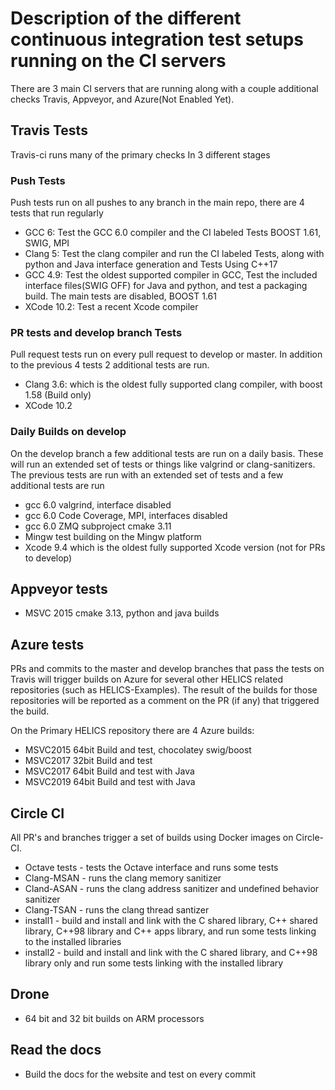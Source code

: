 # Description of the different continuous integration test setups running on the CI servers

There are 3 main CI servers that are running along with a couple additional checks
Travis, Appveyor, and Azure(Not Enabled Yet).

## Travis Tests
Travis-ci runs many of the primary checks  In 3 different stages

### Push Tests
Push tests run on all pushes to any branch in the main repo, there are 4 tests that run regularly

 - GCC 6: Test the GCC 6.0 compiler and the CI labeled Tests  BOOST 1.61, SWIG, MPI
 - Clang 5: Test the clang compiler and run the CI labeled Tests, along with python and Java interface generation and Tests Using C++17
 - GCC 4.9: Test the oldest supported compiler in GCC,  Test the included interface files(SWIG OFF) for Java and python, and test a packaging build.  The main tests are disabled,  BOOST 1.61
 - XCode 10.2: Test a recent Xcode compiler

### PR tests and develop branch Tests
Pull request tests run on every pull request to develop or master. In addition to the previous 4 tests 2 additional tests are run.
 - Clang 3.6: which is the oldest fully supported clang compiler, with boost 1.58 (Build only)
 - XCode 10.2

### Daily Builds on develop
On the develop branch a few additional tests are run on a daily basis.  These will run an extended set of tests or things like valgrind or clang-sanitizers.  The previous tests are run with an extended set of tests and a few additional tests are run

  - gcc 6.0 valgrind, interface disabled
  - gcc 6.0 Code Coverage, MPI, interfaces disabled
  - gcc 6.0 ZMQ subproject cmake 3.11
  - Mingw  test building on the Mingw platform
  - Xcode 9.4 which is the oldest fully supported Xcode version (not for PRs to develop)

## Appveyor tests
  - MSVC 2015 cmake 3.13,  python and java builds 

## Azure tests
PRs and commits to the master and develop branches that pass the tests on Travis will trigger builds on Azure for several other HELICS related repositories (such as HELICS-Examples). The result of the builds for those repositories will be reported as a comment on the PR (if any) that triggered the build.

On the Primary HELICS repository there are 4 Azure builds:
-    MSVC2015 64bit Build and test, chocolatey swig/boost
-    MSVC2017 32bit Build and test
-    MSVC2017 64bit Build and test with Java
-    MSVC2019 64bit Build and test with Java 

## Circle CI
All PR's and branches trigger a set of builds using Docker images on Circle-CI.  
-   Octave tests - tests the Octave interface and runs some tests
-   Clang-MSAN - runs the clang memory sanitizer
-   Cland-ASAN - runs the clang address sanitizer and undefined behavior sanitizer
-   Clang-TSAN - runs the clang thread santizer
-   install1  - build and install and link with the C shared library, C\++ shared library, C\++98 library and C\++ apps library, and run some tests linking to the installed libraries
-   install2  - build and install and link with the C shared library, and C\++98 library only and run some tests linking with the installed library

## Drone
-  64 bit and 32 bit builds on ARM processors

## Read the docs
-  Build the docs for the website and test on every commit
